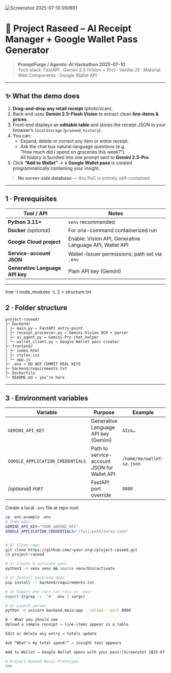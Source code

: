 ![Screenshot 2025-07-10 050651](https://github.com/user-attachments/assets/38887133-71d8-4f8f-9658-9054815eecaf)
# 🧾 Project Raseed – AI Receipt Manager + Google Wallet Pass Generator

> **PromptForge / Agentic-AI Hackathon 2025-07-10**  
> Tech stack: FastAPI · Gemini 2.5 (Vision + Pro) · Vanilla JS · Material Web Components · Google Wallet API

---

## ✨ What the demo does

1. **Drag-and-drop any retail receipt** (photo/scan).  
2. Back-end uses **Gemini 2.5-Flash Vision** to extract clean **line-items & prices**.  
3. Front-end displays an **editable table** and stores the receipt JSON in your browser’s `localStorage` (`praseed_history`).  
4. You can:
   - Expand, delete or correct any item or entire receipt.
   - Ask the chat box natural-language questions (e.g.  
     “How much did I spend on groceries this week?”).  
     All history is bundled into one prompt sent to **Gemini 2.5-Pro**.
5. Click **“Add to Wallet”** → a **Google Wallet pass** is created programmatically containing your insight.

> **No server-side database** — this PoC is entirely self-contained.

---

## 1 · Prerequisites

| Tool / API                        | Notes                                                 |
|-----------------------------------|-------------------------------------------------------|
| **Python 3.11+**                  | `venv` recommended                                     |
| **Docker** *(optional)*           | For one-command containerized run                     |
| **Google Cloud project**          | Enable: Vision API, Generative Language API, Wallet API |
| **Service-account JSON**          | Wallet-Issuer permissions; path set via `.env`         |
| **Generative Language API key**   | Plain API key (Gemini)                                 |

---
tree -I node_modules -L 2 > structure.txt

## 2 · Folder structure
```
project-raseed/
├─ backend/
│ ├─ main.py ← FastAPI entry-point
│ ├─ receipt_processor.py ← Gemini-Vision OCR + parser
│ ├─ ai_agent.py ← Gemini-Pro chat helper
│ └─ wallet_client.py ← Google Wallet pass creator
├─ frontend/
│ ├─ index.html
│ ├─ styles.css
│ └─ app.js
├─ .env ← DO NOT COMMIT REAL KEYS
├─ backend/requirements.txt
├─ Dockerfile
└─ README.md ← you’re here
```

---

## 3 · Environment variables

| Variable                           | Purpose                                         | Example                                  |
|------------------------------------|-------------------------------------------------|------------------------------------------|
| `GEMINI_API_KEY`                   | Generative Language API key (Gemini)            | `AIza…`                                  |
| `GOOGLE_APPLICATION_CREDENTIALS`   | Path to service-account JSON for Wallet API     | `/home/me/wallet-sa.json`                |
| *(optional)* `PORT`                | FastAPI port override                           | `8080`                                   |

Create a local `.env` file at repo root:

```bash
cp .env.example .env
# then edit:
GEMINI_API_KEY="YOUR_GEMINI_KEY"
GOOGLE_APPLICATION_CREDENTIALS="/full/path/to/sa.json"


# 0) Clone repo
git clone https://github.com/<your-org>/project-raseed.git
cd project-raseed

# 1) Create & activate venv
python3 -m venv venv && source venv/bin/activate

# 2) Install back-end deps
pip install -r backend/requirements.txt

# 3) Export env vars (or rely on .env)
export $(grep -v '^#' .env | xargs)

# 4) Launch server
python -m uvicorn backend.main:app --reload --port 8080

8 · What you should see
Upload a sample receipt → line-items appear in a table

Edit or delete any entry → totals update

Ask “What’s my total spend?” → insight text appears

Add to Wallet → Google Wallet opens with your pass![Screenshot 2025-07-10 050651](https://github.com/user-attachments/assets/5387f402-68f0-458d-b715-02be6d071aba)

# Project-Raseed-Basic-Prototype-
###


